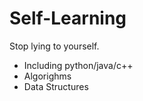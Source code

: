 # Self-Learning
Stop lying to yourself.

* Including python/java/c++ 
* Algorighms
* Data Structures
